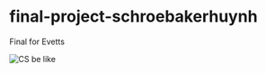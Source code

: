 # final-project-schroebakerhuynh
Final for Evetts 

![CS be like](https://careerswithstem.com.au/wp-content/uploads/2022/07/@cherthedev-computer-science-memes.jpg)